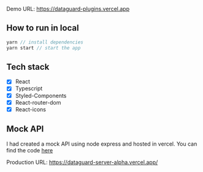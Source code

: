 Demo URL: https://dataguard-plugins.vercel.app

## How to run in local

```javascript
yarn // install dependencies
yarn start // start the app
```

## Tech stack

- [x] React
- [x] Typescript
- [x] Styled-Components
- [x] React-router-dom
- [x] React-icons

## Mock API

I had created a mock API using node express and hosted in vercel. You can find the code [here](https://github.com/JobeMichael/dataguard-server)

Production URL: https://dataguard-server-alpha.vercel.app/
